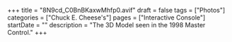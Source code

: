 +++
title = "8N9cd_C0BnBKaxwMhfp0.avif"
draft = false
tags = ["Photos"]
categories = ["Chuck E. Cheese's"]
pages = ["Interactive Console"]
startDate = ""
description = "The 3D Model seen in the 1998 Master Control."
+++
